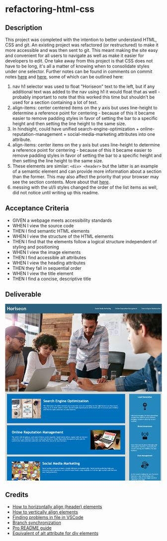# refactoring-html-css

## Description

This project was completed with the intention to better understand HTML, CSS and git. An existing project was refactored (or restructured) to make it more accessible and was then sent to git. This meant making the site easy and convenient for all users to navigate as well as make it easier for developers to edit. One take away from this project is that CSS does not have to be long, it's all a matter of knowing when to consolidate styles under one selector. Further notes can be found in comments on commit notes [here](https://github.com/ssnakeoil/refactoring-html-css/commit/e83a6b30a91059a13b5212e23189b82ebe4d6873#commitcomment-86926023) and [here](https://github.com/ssnakeoil/refactoring-html-css/commit/12df748ee21d7816b80e5cd51aa91f6651848674#commitcomment-86925974), some of which can be outlined here:

1. nav h1 selector was used to float "Horiseon" text to the left, but if any additional text was added to the nav using h1 it would float that as well - probably important to note that this worked this time but shouldn't be used for a section containing a lot of text.
2. align-items: center centered items on the y axis but uses line-height to determine a reference point for centering - because of this it became easier to remove padding styles in favor of setting the bar to a specific height and then setting the line height to the same size.
3. In hindsight, could have unified search-engine-optimization + online-reputation-management + social-media-marketing attributes into one attribute.
4. align-items: center items on the y axis but uses line-height to determine a reference point for centering - because of this it became easier to remove padding styles in favor of setting the bar to a specific height and then setting the line height to the same size.
5. These elements are similar: `<div> <header>` but the latter is an example of a semantic element and can provide more information about a section than the former. This may also affect the priority that your browser may see the section contents. More about that [here](https://www.w3schools.com/html/html5_semantic_elements.asp).
6. messing with the ul/li styles changed the order of the list items as well, did not notice until writing up this readme.

## Acceptance Criteria
- GIVEN a webpage meets accessibility standards
- WHEN I view the source code
- THEN I find semantic HTML elements
- WHEN I view the structure of the HTML elements
- THEN I find that the elements follow a logical structure independent of styling and positioning
- WHEN I view the image elements
- THEN I find accessible alt attributes
- WHEN I view the heading attributes
- THEN they fall in sequential order
- WHEN I view the title element
- THEN I find a concise, descriptive title

## Deliverable

![site screenshot](./assets/images/refactor-html-css-live-site-screenshot.png)

## Credits

- [How to horizontally align (header) elements](https://stackoverflow.com/questions/20887702/horizontal-align-html-header-elements)
- [How to vertically align elements](https://stackoverflow.com/questions/79461/how-can-i-vertically-align-elements-in-a-div)
- [Finding problems in file in VSCode](https://stackoverflow.com/questions/58017905/how-to-find-out-problems-in-this-file-errors-in-vs-code)
- [Branch synchronization](https://docs.github.com/en/desktop/contributing-and-collaborating-using-github-desktop/keeping-your-local-repository-in-sync-with-github/syncing-your-branch)
- [Pro README guide](https://coding-boot-camp.github.io/full-stack/github/professional-readme-guide)
- [Equivalent of alt attribute for div elements](https://thewebdev.info/2021/08/21/what-is-the-equivalent-of-the-alt-attribute-for-div-elements/#:~:text=for%20div%20Elements-,To%20add%20the%20equivalent%20of%20the%20“alt”%20attribute%20for%20div,alt%20attribute%20to%20the%20div.)
